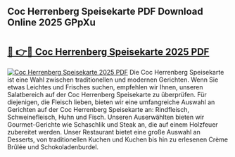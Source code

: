 ## Coc Herrenberg Speisekarte PDF Download Online 2025 GPpXu

# <h2><a href="http://gc95l6u.nevu.top/?p=Coc+Herrenberg+Speisekarte">🔗 👉🔴 Coc Herrenberg Speisekarte 2025 PDF</a></h2>

[![Coc Herrenberg Speisekarte 2025 PDF](https://i.imgur.com/dBaPXMq.png)](http://gc95l6u.nevu.top/?p=Coc+Herrenberg+Speisekarte)
Die Coc Herrenberg Speisekarte ist eine Wahl zwischen traditionellen und modernen Gerichten. Wenn Sie etwas Leichtes und Frisches suchen, empfehlen wir Ihnen, unseren Salatbereich auf der Coc Herrenberg Speisekarte zu überprüfen. Für diejenigen, die Fleisch lieben, bieten wir eine umfangreiche Auswahl an Gerichten auf der Coc Herrenberg Speisekarte an: Rindfleisch, Schweinefleisch, Huhn und Fisch. Unseren Auserwählten bieten wir Gourmet-Gerichte wie Schaschlik und Steak an, die auf einem Holzfeuer zubereitet werden. Unser Restaurant bietet eine große Auswahl an Desserts, von traditionellen Kuchen und Kuchen bis hin zu erlesenen Crème Brûlée und Schokoladenburdel.
